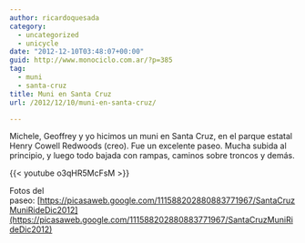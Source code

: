 ```yaml
---
author: ricardoquesada
category:
  - uncategorized
  - unicycle
date: "2012-12-10T03:48:07+00:00"
guid: http://www.monociclo.com.ar/?p=385
tag:
  - muni
  - santa-cruz
title: Muni en Santa Cruz
url: /2012/12/10/muni-en-santa-cruz/

---
```

Michele, Geoffrey y yo hicimos un muni en Santa Cruz, en el parque estatal Henry Cowell Redwoods (creo). Fue un excelente paseo. Mucha subida al principio, y luego todo bajada con rampas, caminos sobre troncos y demás.

{{< youtube o3qHR5McFsM >}}

Fotos del paseo: [https://picasaweb.google.com/111588202880883771967/SantaCruzMuniRideDic2012](https://picasaweb.google.com/111588202880883771967/SantaCruzMuniRideDic2012)
